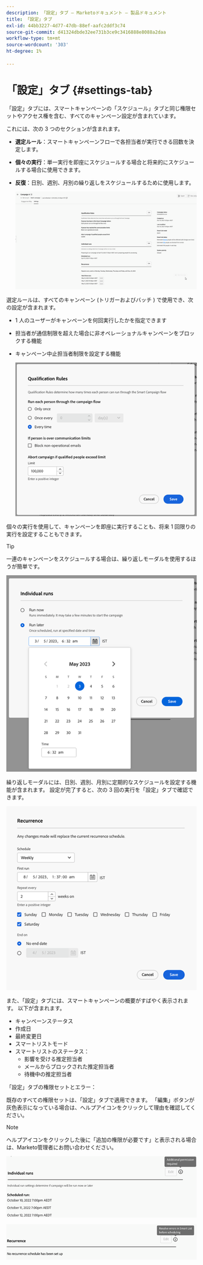 ```yaml
---
description: 「設定」タブ — Marketoドキュメント — 製品ドキュメント
title: 「設定」タブ
exl-id: 44bb3227-4d77-47db-88ef-aafc2ddf3c74
source-git-commit: d41324dbde32ee731b3ce9c3416888e8088a2daa
workflow-type: tm+mt
source-wordcount: '303'
ht-degree: 1%

---
```


# 「設定」タブ {#settings-tab}

「設定」タブには、スマートキャンペーンの「スケジュール」タブと同じ権限セットやアクセス権を含む、すべてのキャンペーン設定が含まれています。

これには、次の 3 つのセクションが含まれます。

* **選定ルール**：スマートキャンペーンフローで各担当者が実行できる回数を決定します。

* **個々の実行**：単一実行を即座にスケジュールする場合と将来的にスケジュールする場合に使用できます。

* **反復**：日別、週別、月別の繰り返しをスケジュールするために使用します。

  ![](assets/settings-tab-1.png)

選定ルールは、すべてのキャンペーン (トリガーおよびバッチ ) で使用でき、次の設定が含まれます。

* 1 人のユーザーがキャンペーンを何回実行したかを指定できます
* 担当者が通信制限を超えた場合に非オペレーショナルキャンペーンをブロックする機能
* キャンペーン中止担当者制限を設定する機能

  ![](assets/settings-tab-2.png)

個々の実行を使用して、キャンペーンを即座に実行することも、将来 1 回限りの実行を設定することもできます。

>[!TIP]
>
>一連のキャンペーンをスケジュールする場合は、繰り返しモーダルを使用するほうが簡単です。

![](assets/settings-tab-3.png)

繰り返しモーダルには、日別、週別、月別に定期的なスケジュールを設定する機能が含まれます。 設定が完了すると、次の 3 回の実行を「設定」タブで確認できます。

![](assets/settings-tab-4.png)

また、「設定」タブには、スマートキャンペーンの概要がすばやく表示されます。 以下が含まれます。

* キャンペーンステータス
* 作成日
* 最終変更日
* スマートリストモード
* スマートリストのステータス：
   * 影響を受ける推定担当者
   * メールからブロックされた推定担当者
   * 待機中の推定担当者

「設定」タブの権限セットとエラー：

既存のすべての権限セットは、「設定」タブで適用できます。 「編集」ボタンが灰色表示になっている場合は、ヘルプアイコンをクリックして理由を確認してください。

>[!NOTE]
>
>ヘルプアイコンをクリックした後に「追加の権限が必要です」と表示される場合は、Marketo管理者にお問い合わせください。

![](assets/settings-tab-5.png)

![](assets/settings-tab-6.png)
